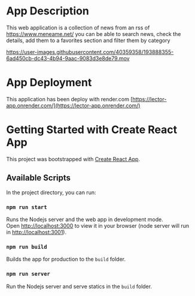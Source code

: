 # App Description

This web application is a collection of news from an rss of https://www.meneame.net/
you can be able to search news, check the details, add them to a favorites section and filter them by category

https://user-images.githubusercontent.com/40359358/193888355-6ad450cb-dc43-4b94-9aac-9083d3e8de79.mov

# App Deployment

This application has been deploy with render.com [https://lector-app.onrender.com/](https://lector-app.onrender.com/)

# Getting Started with Create React App

This project was bootstrapped with [Create React App](https://github.com/facebook/create-react-app).

## Available Scripts

In the project directory, you can run:

### `npm run start`

Runs the Nodejs server and the web app in development mode.\
Open [http://localhost:3000](http://localhost:3000) to view it in your browser (node server will run in [http://localhost:3001](http://localhost:3001)).

### `npm run build`

Builds the app for production to the `build` folder.

### `npm run server`

Run the Nodejs server and serve statics in the `build` folder.

